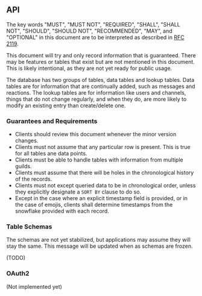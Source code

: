 ## API
The key words "MUST", "MUST NOT", "REQUIRED", "SHALL", "SHALL
NOT", "SHOULD", "SHOULD NOT", "RECOMMENDED",  "MAY", and
"OPTIONAL" in this document are to be interpreted as described in
[RFC 2119](https://www.ietf.org/rfc/rfc2119.txt).

This document will try and only record information that is guaranteed.
There may be features or tables that exist but are not mentioned in
this document. This is likely intentional, as they are not yet ready
for public usage.

The database has two groups of tables, data tables and lookup tables.
Data tables are for information that are continually added, such
as messages and reactions. The lookup tables are for information like
users and channels, things that do not change regularly, and when they
do, are more likely to modify an existing entry than create/delete one.

### Guarantees and Requirements
* Clients should review this document whenever the minor version changes.
* Clients must not assume that any particular row is present. This is true
for all tables ane data points.
* Clients must be able to handle tables with information from multiple guilds.
* Clients must assume that there will be holes in the chronological history
of the records.
* Clients must not except queried data to be in chronological order, unless
they explicitly designate a `SORT BY` clause to do so.
* Except in the case where an explicit timestamp field is provided, or in the
case of emojis, clients shall determine timestamps from the snowflake provided
with each record.

### Table Schemas
The schemas are not yet stabilized, but applications may assume they will
stay the same. This message will be updated when as schemas are frozen.

(TODO)

### OAuth2
(Not implemented yet)

